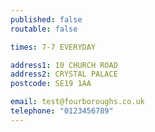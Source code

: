 ```yaml
---
published: false
routable: false

times: 7-7 EVERYDAY

address1: 10 CHURCH ROAD
address2: CRYSTAL PALACE
postcode: SE19 1AA

email: test@fourboroughs.co.uk
telephone: "0123456789"
---
```

